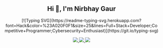 <h2 align="center">Hi 👋, I'm Nirbhay Gaur</h2>
 
<p align="center">
	[![Typing SVG](https://readme-typing-svg.herokuapp.com?font=Hack&color=%23A020F0F1&size=25&lines=Full+Stack+Developer;Competitive+Programmer;Cybersecurity+Enthusiast)](https://git.io/typing-svg)
</p>

<p align="center">
	<a href="mailto:nirbhaygaur.cer18@itbhu.ac.in">
		<img src="https://img.shields.io/badge/-Mail-EA4335?&style=for-the-badge&logo=Gmail&logoColor=white" />
	</a>
	<a href="https://www.linkedin.com/in/nirbhaygaur/">
		<img src="https://img.shields.io/badge/-Linkedin-0A66C2?style=for-the-badge&logo=LinkedIn&logoColor=white" />
	</a>
	<a href="https://www.facebook.com/nirbhay.gaur1">
		<img src="https://img.shields.io/badge/-Facebook-1877F2?style=for-the-badge&logo=Facebook&logoColor=white" />
	</a>
</p>
